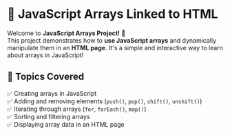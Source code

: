 # 📜 JavaScript Arrays Linked to HTML

Welcome to **JavaScript Arrays Project!** 🚀  
This project demonstrates how to **use JavaScript arrays** and dynamically manipulate them in an **HTML page**. It's a simple and interactive way to learn about arrays in JavaScript!

## 📌 Topics Covered
✅ Creating arrays in JavaScript  
✅ Adding and removing elements (`push()`, `pop()`, `shift()`, `unshift()`)  
✅ Iterating through arrays (`for`, `forEach()`, `map()`)  
✅ Sorting and filtering arrays  
✅ Displaying array data in an HTML page  
